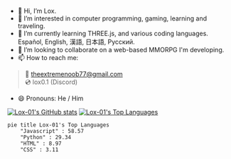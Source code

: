 - 👋 Hi, I’m Lox.
- 👀 I’m interested in computer programming, gaming, learning and traveling.
- 🌱 I’m currently learning THREE.js, and various coding languages. Español, English, 漢語, 日本語, Русский.
- 💞️ I’m looking to collaborate on a web-based MMORPG I'm developing.
- 📫 How to reach me:
> 📧 theextremenoob77@gmail.com   
> 💿 lox0.1 (Discord)
- 😄 Pronouns: He / Him

[![Lox-01's GitHub stats](https://github-readme-stats.vercel.app/api?username=Lox-01&show_icons=true)](https://github.com/anuraghazra/github-readme-stats)
[![Lox-01's Top Languages](https://github-readme-stats.vercel.app/api/top-langs/?username=Lox-01&layout=pie)](https://github.com/anuraghazra/github-readme-stats)

```mermaid
pie title Lox-01's Top Languages
    "Javascript" : 58.57
    "Python" : 29.34
    "HTML" : 8.97
    "CSS" : 3.11
```
